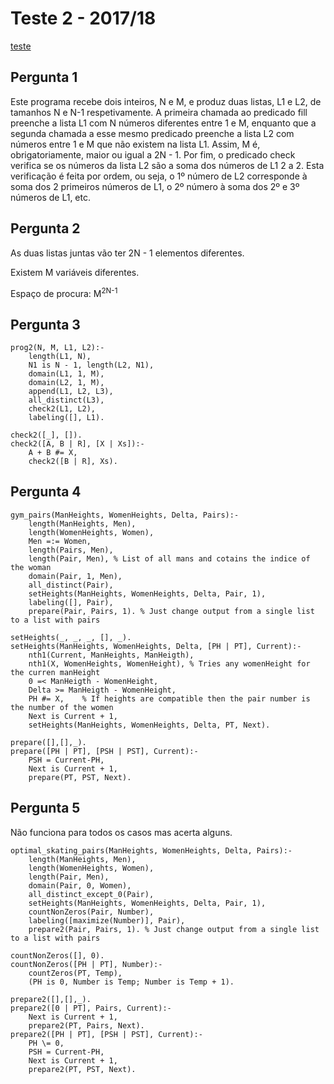 # Teste 2 - 2017/18

[teste](https://drive.google.com/drive/folders/1BKs1-kU6aiDKfdBx5iX1q8P8qdviIu4M)

## Pergunta 1

Este programa recebe dois inteiros, N e M, e produz duas listas, L1 e L2, de tamanhos N e N-1 respetivamente.
A primeira chamada ao predicado fill preenche a lista L1 com N números diferentes entre 1 e M, enquanto que a segunda chamada a esse mesmo predicado preenche a lista L2 com números entre 1 e M que não existem na lista L1. Assim, M é, obrigatoriamente, maior ou igual a 2N - 1.
Por fim, o predicado check verifica se os números da lista L2 são a soma dos números de L1 2 a 2. Esta verificação é feita por ordem, ou seja, o 1º número de L2 corresponde à soma dos 2 primeiros números de L1, o 2º número à soma dos 2º e 3º números de L1, etc.

## Pergunta 2

As duas listas juntas vão ter 2N - 1 elementos diferentes.

Existem M variáveis diferentes.

Espaço de procura: M<sup>2N-1</sup>

## Pergunta 3

```
prog2(N, M, L1, L2):-
	length(L1, N),
	N1 is N - 1, length(L2, N1),
	domain(L1, 1, M),
	domain(L2, 1, M),
	append(L1, L2, L3),
	all_distinct(L3),
	check2(L1, L2),
	labeling([], L1).

check2([_], []).
check2([A, B | R], [X | Xs]):-
	A + B #= X,
	check2([B | R], Xs).
```

## Pergunta 4

```
gym_pairs(ManHeights, WomenHeights, Delta, Pairs):-
	length(ManHeights, Men),
	length(WomenHeights, Women),
	Men =:= Women,
	length(Pairs, Men),
	length(Pair, Men), % List of all mans and cotains the indice of the woman
	domain(Pair, 1, Men),
	all_distinct(Pair),
	setHeights(ManHeights, WomenHeights, Delta, Pair, 1),
	labeling([], Pair),
	prepare(Pair, Pairs, 1). % Just change output from a single list to a list with pairs

setHeights(_, _, _, [], _).
setHeights(ManHeights, WomenHeights, Delta, [PH | PT], Current):-
	nth1(Current, ManHeights, ManHeigth),
	nth1(X, WomenHeights, WomenHeight), % Tries any womenHeight for the curren manHeight
	0 =< ManHeigth - WomenHeight,
	Delta >= ManHeigth - WomenHeight,
	PH #= X,	% If heights are compatible then the pair number is the number of the women
	Next is Current + 1,
	setHeights(ManHeights, WomenHeights, Delta, PT, Next).

prepare([],[],_).
prepare([PH | PT], [PSH | PST], Current):-
	PSH = Current-PH,
	Next is Current + 1,
	prepare(PT, PST, Next).
```

## Pergunta 5

Não funciona para todos os casos mas acerta alguns.

```
optimal_skating_pairs(ManHeights, WomenHeights, Delta, Pairs):-
	length(ManHeights, Men),
	length(WomenHeights, Women),
	length(Pair, Men),
	domain(Pair, 0, Women),
	all_distinct_except_0(Pair),
	setHeights(ManHeights, WomenHeights, Delta, Pair, 1),
	countNonZeros(Pair, Number),
	labeling([maximize(Number)], Pair),
	prepare2(Pair, Pairs, 1). % Just change output from a single list to a list with pairs

countNonZeros([], 0).
countNonZeros([PH | PT], Number):-
	countZeros(PT, Temp),
	(PH is 0, Number is Temp; Number is Temp + 1).

prepare2([],[],_).
prepare2([0 | PT], Pairs, Current):-
	Next is Current + 1,
	prepare2(PT, Pairs, Next).
prepare2([PH | PT], [PSH | PST], Current):-
	PH \= 0,
	PSH = Current-PH,
	Next is Current + 1,
	prepare2(PT, PST, Next).
```
